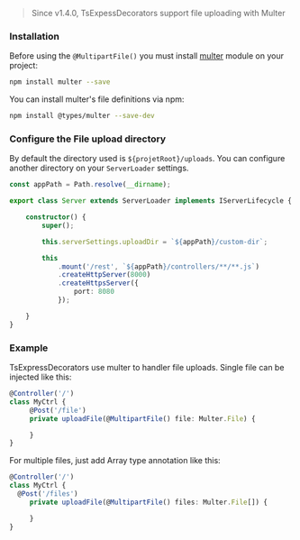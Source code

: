 > Since v1.4.0, TsExpessDecorators support file uploading with Multer

### Installation

Before using the `@MultipartFile()` you must install [multer](https://github.com/expressjs/multer) module on your project:
```bash
npm install multer --save
```
You can install multer's file definitions via npm:
```bash
npm install @types/multer --save-dev
```
### Configure the File upload directory

By default the directory used is `${projetRoot}/uploads`. You can configure another directory on your `ServerLoader` settings.

```typescript
const appPath = Path.resolve(__dirname);

export class Server extends ServerLoader implements IServerLifecycle {

    constructor() {
        super();

        this.serverSettings.uploadDir = `${appPath}/custom-dir`;

        this
            .mount('/rest', `${appPath}/controllers/**/**.js`)
            .createHttpServer(8000)
            .createHttpsServer({
                port: 8080
            });

    }  
}
```

### Example 
TsExpressDecorators use multer to handler file uploads. Single file can be injected like this:

```typescript
@Controller('/')
class MyCtrl {
     @Post('/file')
     private uploadFile(@MultipartFile() file: Multer.File) {

     }
}
```
For multiple files, just add Array type annotation like this:
```typescript
@Controller('/')
class MyCtrl {
  @Post('/files')
     private uploadFile(@MultipartFile() files: Multer.File[]) {

     }
}
```
